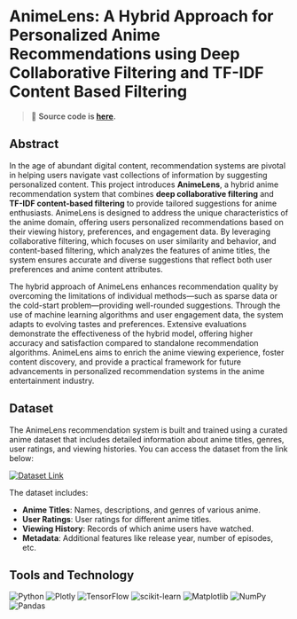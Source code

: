 # AnimeLens: A Hybrid Approach for Personalized Anime Recommendations using Deep Collaborative Filtering and TF-IDF Content Based Filtering

> 📂 **Source code is [here](https://github.com/kowshik14/MSc-Projects/tree/main/Anime%20Recommendation%20System/Python%20Script).**

## Abstract  
In the age of abundant digital content, recommendation systems are pivotal in helping users navigate vast collections of information by suggesting personalized content. This project introduces **AnimeLens**, a hybrid anime recommendation system that combines **deep collaborative filtering** and **TF-IDF content-based filtering** to provide tailored suggestions for anime enthusiasts. AnimeLens is designed to address the unique characteristics of the anime domain, offering users personalized recommendations based on their viewing history, preferences, and engagement data. By leveraging collaborative filtering, which focuses on user similarity and behavior, and content-based filtering, which analyzes the features of anime titles, the system ensures accurate and diverse suggestions that reflect both user preferences and anime content attributes.

The hybrid approach of AnimeLens enhances recommendation quality by overcoming the limitations of individual methods—such as sparse data or the cold-start problem—providing well-rounded suggestions. Through the use of machine learning algorithms and user engagement data, the system adapts to evolving tastes and preferences. Extensive evaluations demonstrate the effectiveness of the hybrid model, offering higher accuracy and satisfaction compared to standalone recommendation algorithms. AnimeLens aims to enrich the anime viewing experience, foster content discovery, and provide a practical framework for future advancements in personalized recommendation systems in the anime entertainment industry.

## Dataset

The AnimeLens recommendation system is built and trained using a curated anime dataset that includes detailed information about anime titles, genres, user ratings, and viewing histories. You can access the dataset from the link below:

[![Dataset Link](https://img.shields.io/badge/AnimeLens-Dataset-blue)](<https://www.kaggle.com/datasets/dbdmobile/myanimelist-dataset/data>)

The dataset includes:
- **Anime Titles**: Names, descriptions, and genres of various anime.
- **User Ratings**: User ratings for different anime titles.
- **Viewing History**: Records of which anime users have watched.
- **Metadata**: Additional features like release year, number of episodes, etc.

## Tools and Technology
![Python](https://img.shields.io/badge/Python-blue?style=for-the-badge&logo=python)
![Plotly](https://img.shields.io/badge/Plotly-orange?style=for-the-badge&logo=plotly)
![TensorFlow](https://img.shields.io/badge/TensorFlow-orange?style=for-the-badge&logo=tensorflow)
![scikit-learn](https://img.shields.io/badge/scikit-learn-yellowgreen?style=for-the-badge&logo=scikit-learn)
![Matplotlib](https://img.shields.io/badge/Matplotlib-blue?style=for-the-badge&logo=matplotlib)
![NumPy](https://img.shields.io/badge/NumPy-blue?style=for-the-badge&logo=numpy)
![Pandas](https://img.shields.io/badge/Pandas-orange?style=for-the-badge&logo=pandas)

